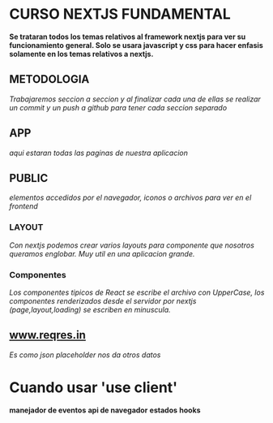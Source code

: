 # CURSO NEXTJS FUNDAMENTAL
**Se trataran todos los temas relativos al framework nextjs para ver su funcionamiento general. Solo se usara javascript y css para hacer enfasis solamente en los temas relativos a nextjs.**
## METODOLOGIA
*Trabajaremos seccion a seccion y al finalizar cada una de ellas se realizar un commit y un push a github para tener cada seccion separado*
## APP
*aqui estaran todas las paginas de nuestra aplicacion*
## PUBLIC
*elementos accedidos por el navegador, iconos o archivos para ver en el frontend*


### LAYOUT
*Con nextjs podemos crear varios layouts para componente que nosotros queramos englobar. Muy util en una aplicacion grande.*

### Componentes
*Los componentes tipicos de React se escribe el archivo con UpperCase, los componentes renderizados desde el servidor por nextjs (page,layout,loading) se escriben en minuscula.*

## www.reqres.in
*Es como json placeholder nos da otros datos*

# Cuando usar 'use client'
**manejador de eventos**
**api de navegador**
**estados**
**hooks**